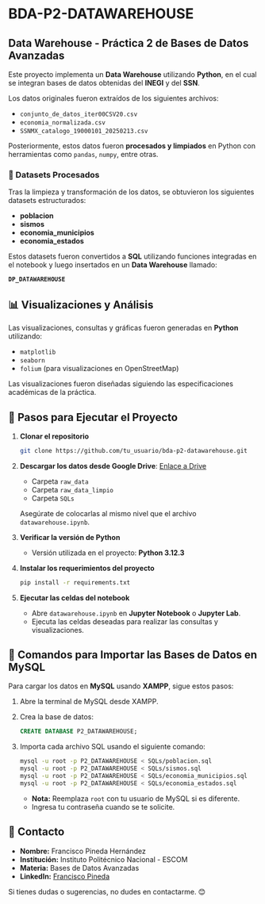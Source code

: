 # BDA-P2-DATAWAREHOUSE

## Data Warehouse - Práctica 2 de Bases de Datos Avanzadas

Este proyecto implementa un **Data Warehouse** utilizando **Python**, en el cual se integran bases de datos obtenidas del **INEGI** y del **SSN**.

Los datos originales fueron extraídos de los siguientes archivos:
- `conjunto_de_datos_iter00CSV20.csv`
- `economia_normalizada.csv`
- `SSNMX_catalogo_19000101_20250213.csv`

Posteriormente, estos datos fueron **procesados y limpiados** en Python con herramientas como `pandas`, `numpy`, entre otras.

### 📂 Datasets Procesados
Tras la limpieza y transformación de los datos, se obtuvieron los siguientes datasets estructurados:
- **poblacion**
- **sismos**
- **economia_municipios**
- **economia_estados**

Estos datasets fueron convertidos a **SQL** utilizando funciones integradas en el notebook y luego insertados en un **Data Warehouse** llamado:

**`DP_DATAWAREHOUSE`**

## 📊 Visualizaciones y Análisis
Las visualizaciones, consultas y gráficas fueron generadas en **Python** utilizando:
- `matplotlib`
- `seaborn`
- `folium` (para visualizaciones en OpenStreetMap)

Las visualizaciones fueron diseñadas siguiendo las especificaciones académicas de la práctica.

## 🚀 Pasos para Ejecutar el Proyecto

1. **Clonar el repositorio**
   ```bash
   git clone https://github.com/tu_usuario/bda-p2-datawarehouse.git
   ```
2. **Descargar los datos desde Google Drive**: [Enlace a Drive](https://drive.google.com/drive/folders/1cA1QMhuDvF5LAtu3wX5zY4jkewegi0oj?usp=sharing)
   - Carpeta `raw_data`
   - Carpeta `raw_data_limpio`
   - Carpeta `SQLs`
   
   Asegúrate de colocarlas al mismo nivel que el archivo `datawarehouse.ipynb`.

3. **Verificar la versión de Python**
   - Versión utilizada en el proyecto: **Python 3.12.3** 

4. **Instalar los requerimientos del proyecto**
   ```bash
   pip install -r requirements.txt
   ```

5. **Ejecutar las celdas del notebook**
   - Abre `datawarehouse.ipynb` en **Jupyter Notebook** o **Jupyter Lab**.
   - Ejecuta las celdas deseadas para realizar las consultas y visualizaciones.

## 📌 Comandos para Importar las Bases de Datos en MySQL
Para cargar los datos en **MySQL** usando **XAMPP**, sigue estos pasos:

1. Abre la terminal de MySQL desde XAMPP.
2. Crea la base de datos:
   ```sql
   CREATE DATABASE P2_DATAWAREHOUSE;
   ```
3. Importa cada archivo SQL usando el siguiente comando:
   ```bash
   mysql -u root -p P2_DATAWAREHOUSE < SQLs/poblacion.sql
   mysql -u root -p P2_DATAWAREHOUSE < SQLs/sismos.sql
   mysql -u root -p P2_DATAWAREHOUSE < SQLs/economia_municipios.sql
   mysql -u root -p P2_DATAWAREHOUSE < SQLs/economia_estados.sql
   ```

   - **Nota:** Reemplaza `root` con tu usuario de MySQL si es diferente.
   - Ingresa tu contraseña cuando se te solicite.

## 📧 Contacto
- **Nombre:** Francisco Pineda Hernández
- **Institución:** Instituto Politécnico Nacional - ESCOM
- **Materia:** Bases de Datos Avanzadas
- **LinkedIn:** [Francisco Pineda](https://www.linkedin.com/in/pinedah/)

Si tienes dudas o sugerencias, no dudes en contactarme. 😊